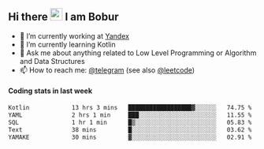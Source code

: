 ## Hi there <img src="https://media.giphy.com/media/hvRJCLFzcasrR4ia7z/giphy.gif" width="25px" height="25px"> I am Bobur

- 💼 I’m currently working at [Yandex](https://yandex.ru/)
- 🌱 I’m currently learning Kotlin
- 💬 Ask me about anything related to Low Level Programming or Algorithm and Data Structures
- 📫 How to reach me: [@telegram](https://t.me/octoant) (see also [@leetcode](https://leetcode.com/octoant/))    

#### Coding stats in last week

<!--START_SECTION:waka-->

```txt
Kotlin            13 hrs 3 mins   ██████████████████▓░░░░░░   74.75 %
YAML              2 hrs 1 min     ███░░░░░░░░░░░░░░░░░░░░░░   11.55 %
SQL               1 hr 1 min      █▒░░░░░░░░░░░░░░░░░░░░░░░   05.83 %
Text              38 mins         █░░░░░░░░░░░░░░░░░░░░░░░░   03.62 %
YAMAKE            30 mins         ▓░░░░░░░░░░░░░░░░░░░░░░░░   02.91 %
```

<!--END_SECTION:waka-->
